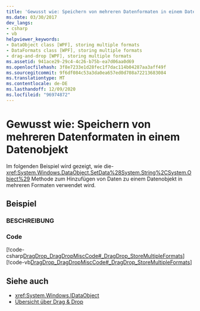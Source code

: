 ```yaml
---
title: 'Gewusst wie: Speichern von mehreren Datenformaten in einem Datenobjekt'
ms.date: 03/30/2017
dev_langs:
- csharp
- vb
helpviewer_keywords:
- DataObject class [WPF], storing multiple formats
- DataFormats class [WPF], storing multiple formats
- drag-and-drop [WPF], storing multiple formats
ms.assetid: 941ace29-29c4-4c26-b75b-ea7d06aa0d69
ms.openlocfilehash: 3f8e7233e1d28fec1f7dac114b04287aa3aff49f
ms.sourcegitcommit: 9f6df084c53a3da0ea657ed0d708a72213683084
ms.translationtype: MT
ms.contentlocale: de-DE
ms.lasthandoff: 12/09/2020
ms.locfileid: "96974872"
---
```

# <a name="how-to-store-multiple-data-formats-in-a-data-object"></a>Gewusst wie: Speichern von mehreren Datenformaten in einem Datenobjekt
Im folgenden Beispiel wird gezeigt, wie die- <xref:System.Windows.DataObject.SetData%28System.String%2CSystem.Object%29> Methode zum Hinzufügen von Daten zu einem Datenobjekt in mehreren Formaten verwendet wird.  
  
## <a name="example"></a>Beispiel  
  
### <a name="description"></a>BESCHREIBUNG  
  
### <a name="code"></a>Code  
 [!code-csharp[DragDrop_DragDropMiscCode#_DragDrop_StoreMultipleFormats](~/samples/snippets/csharp/VS_Snippets_Wpf/DragDrop_DragDropMiscCode/CSharp/Window1.xaml.cs#_dragdrop_storemultipleformats)]
 [!code-vb[DragDrop_DragDropMiscCode#_DragDrop_StoreMultipleFormats](~/samples/snippets/visualbasic/VS_Snippets_Wpf/DragDrop_DragDropMiscCode/visualbasic/window1.xaml.vb#_dragdrop_storemultipleformats)]  
  
## <a name="see-also"></a>Siehe auch

- <xref:System.Windows.IDataObject>
- [Übersicht über Drag &amp; Drop](drag-and-drop-overview.md)
